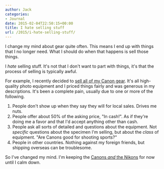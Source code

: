 ```yaml
---
author: Jack
categories:
- Journal
date: 2015-02-04T22:50:15+00:00
title: I hate selling stuff
url: /2015/i-hate-selling-stuff/
---
```


I change my mind about gear quite often. This means I end up with things that I no longer need. What I should do when that happens is sell those things.

I _hate_ selling stuff. It's not that I don't want to part with things, it's that the process of selling is typically awful.

For example, I recently decided to [sell all of my Canon gear][1]. It's all high-quality photo equipment and I priced things fairly and was generous in my descriptions. It's been a complete pain, usually due to one or more of the following.

  1. People don't show up when they say they will for local sales. Drives me nuts.
  2. People offer about 50% of the asking price, "In cash!". As if they're doing me a favor and that I'd accept anything other than cash.
  3. People ask all sorts of detailed and questions about the equipment. Not _specific_ questions about the specimen I'm selling, but about the _class_ of equipment. "Are Canons good for shooting sports?"
  4. People in other countries. Nothing against my foreign friends, but shipping overseas can be troublesome.

So I've changed my mind. I'm keeping the [Canons _and_ the Nikons][2] for now until I calm down.

 [1]: https://www.baty.net/2015/01/selling-the-canons/
 [2]: https://www.baty.net/2013/06/keep-the-nikons-or-the-canons/